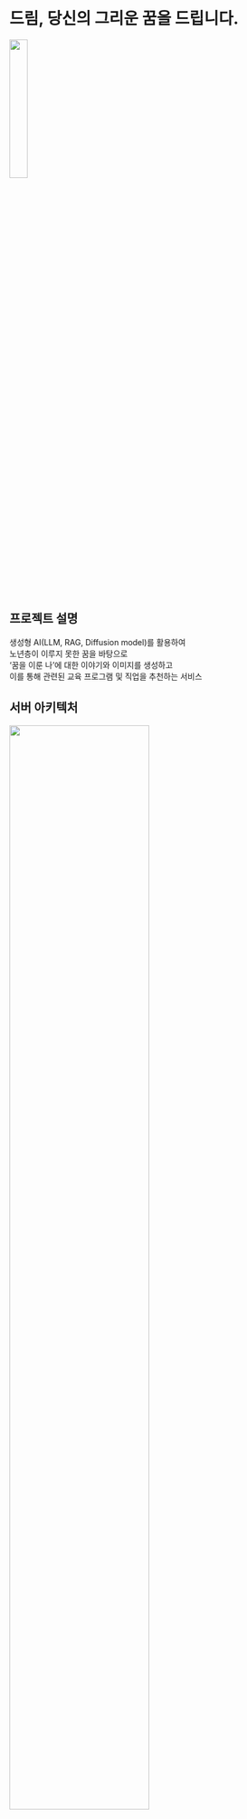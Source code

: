 # 드림, 당신의 그리운 꿈을 드립니다.
<img src = https://github.com/user-attachments/assets/5697f68c-25ab-43a8-a5d9-7e8b826c4d8e height=25% width=25%/>

## 프로젝트 설명
생성형 AI(LLM, RAG, Diffusion model)를 활용하여 <br>
노년층이 이루지 못한 꿈을 바탕으로 <br>
‘꿈을 이룬 나’에 대한 이야기와 이미지를 생성하고 <br>
이를 통해 관련된 교육 프로그램 및 직업을 추천하는 서비스

## 서버 아키텍처
<img src = https://github.com/user-attachments/assets/0c8eebb9-7878-4be1-83fb-634cb3714b7d height=70% width=70%/>

## 데이터 흐름도 (이미지 / 스토리 생성)
<img src = https://github.com/user-attachments/assets/aa8b91ea-45e9-49f0-bb69-95fe91d61013 height=70% width=70%/>

## 팀원 및 역할
- [Ilmin.cho(조일민)](https://github.com/IlMinCho)
- [Milo.Kim(김민제)](https://github.com/alswp006)
- [Roki.Kim(김경록)](https://github.com/KimGyeongLock)
- [Lucas.Kwon(권오준)](https://github.com/5joon-kwon)
- [Mango.Ryu(류지환)](https://github.com/mng990)
- [Peter.Sim(심상훈)](https://github.com/sanghoon416)

## 시연 영상
🎥 [youtube](https://www.youtube.com/watch?v=osfrC2cH62U&feature=youtu.be)
